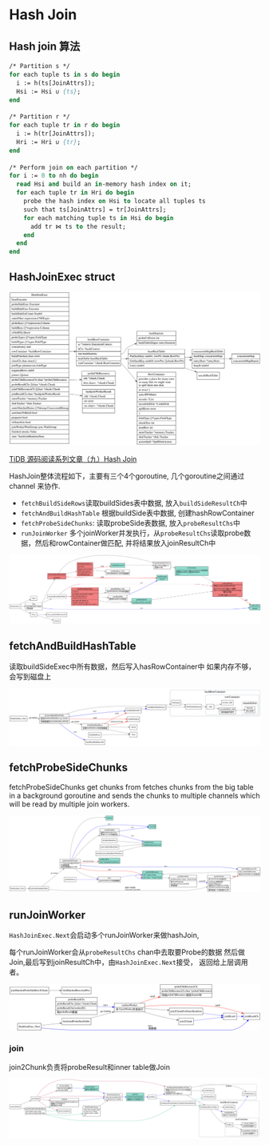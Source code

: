 # Hash Join

<!-- toc -->

## Hash join 算法

```pascal
/* Partition s */
for each tuple ts in s do begin
  i := h(ts[JoinAttrs]);
  Hsi := Hsi ∪ {ts};
end

/* Partition r */
for each tuple tr in r do begin
  i := h(tr[JoinAttrs]);
  Hri := Hri ∪ {tr};
end

/* Perform join on each partition */
for i := 0 to nh do begin
  read Hsi and build an in-memory hash index on it;
  for each tuple tr in Hri do begin
    probe the hash index on Hsi to locate all tuples ts
    such that ts[JoinAttrs] = tr[JoinAttrs];
    for each matching tuple ts in Hsi do begin
      add tr ⋈ ts to the result;
    end
  end
end
```

## HashJoinExec struct 

![](./dot/hashjoinexecutor_struct.svg)

[TiDB 源码阅读系列文章（九）Hash Join](https://pingcap.com/blog-cn/tidb-source-code-reading-9/)

HashJoin整体流程如下，主要有三个4个goroutine, 几个goroutine之间通过channel 来协作.

* `fetchBuildSideRows`读取buildSides表中数据, 放入`buildSideResultCh`中
* `fetchAndBuildHashTable` 根据buildSide表中数据, 创建hashRowContainer
* `fetchProbeSideChunks`: 读取probeSide表数据, 放入`probeResultChs`中
* `runJoinWorker` 多个joinWorker并发执行，从`probeResultChs`读取probe数据，然后和rowContainer做匹配, 并将结果放入joinResultCh中

![hash join](./dot/hash-join.svg) 


## fetchAndBuildHashTable

读取buildSideExec中所有数据，然后写入hasRowContainer中
如果内存不够，会写到磁盘上

![](./dot/hashjoin_fetchAndBuildHashTable.svg)

## fetchProbeSideChunks

fetchProbeSideChunks get chunks from fetches chunks from the big table in a background goroutine
 and sends the chunks to multiple channels which will be read by multiple join workers.

![](./dot/hashjoin_fetchProbeSideChunks.svg)

## runJoinWorker

`HashJoinExec.Next`会启动多个runJoinWorker来做hashJoin,

每个runJoinWorker会从`probeResultChs` chan中去取要Probe的数据
然后做Join,最后写到joinResultCh中，由`HashJoinExec.Next`接受，
返回给上层调用者。

![](./dot/hashjoin_runJoinWorker.svg)

### join

join2Chunk负责将probeResult和inner table做Join

![](./dot/hashjoin_join2Chunk.svg)
